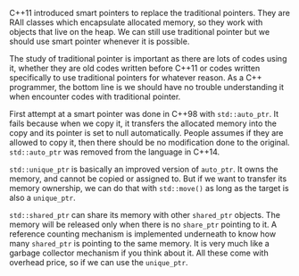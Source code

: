 
C++11 introduced smart pointers to replace the traditional pointers. They are RAII classes which encapsulate allocated memory, so they work with objects that live on the heap. We can still use traditional pointer but we should use smart pointer whenever it is possible. 

The study of traditional pointer is important as there are lots of codes using it, whether they are old codes written before C++11 or codes written specifically to use traditional pointers for whatever reason. As a C++ programmer, the bottom line is we should have no trouble understanding it when encounter codes with traditional pointer.

First attempt at a smart pointer was done in C++98 with `std::auto_ptr`. It fails because when we copy it, it transfers the allocated memory into the copy and its pointer is set to null automatically. People assumes if they are allowed to copy it, then there should be no modification done to the original. `std::auto_ptr` was removed from the language in C++14.

`std::unique_ptr` is basically an improved version of `auto_ptr`. It owns the memory, and cannot be copied or assigned to. But if we want to transfer its memory ownership, we can do that with `std::move()` as long as the target is also a `unique_ptr`.

`std::shared_ptr` can share its memory with other `shared_ptr` objects. The memory will be released only when there is no `share_ptr` pointing to it. A reference counting mechanism is implemented underneath to know how many `shared_ptr` is pointing to the same memory. It is very much like a garbage collector mechanism if you think about it. All these come with overhead price, so if we can use the `unique_ptr`. 